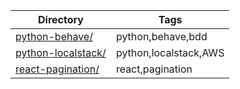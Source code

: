 |Directory|Tags|
|---|---|
|[python-behave/](python-behave/)|python,behave,bdd|
|[python-localstack/](python-localstack/)|python,localstack,AWS|
|[react-pagination/](react-pagination/)|react,pagination|
